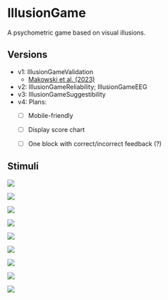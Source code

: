 # IllusionGame
A psychometric game based on visual illusions.

## Versions

- v1: IllusionGameValidation
  - [Makowski et al. (2023)](https://www.nature.com/articles/s41598-023-33148-5)
- v2: IllusionGameReliability; IllusionGameEEG
- v3: IllusionGameSuggestibility
- v4: Plans:
  - [ ] Mobile-friendly
  - [ ] Display score chart
  - [ ] One block with correct/incorrect feedback (?)


## Stimuli

![](utils/Delboeuf_Mosaic.png)

![](utils/Ebbinghaus_Mosaic.png)

![](utils/MullerLyer_Mosaic.png)

![](utils/Ponzo_Mosaic.png)

![](utils/RodFrame_Mosaic.png)

![](utils/VerticalHorizontal_Mosaic.png)

![](utils/Poggendorff.png)

![](utils/Zollner_Mosaic.png)

![](utils/Contrast_Mosaic.png)
